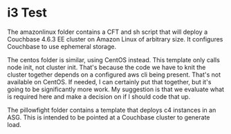 # i3 Test

The amazonlinux folder contains a CFT and sh script that will deploy a Couchbase 4.6.3 EE cluster on Amazon Linux of arbitrary size.  It configures Couchbase to use ephemeral storage.

The centos folder is similar, using CentOS instead.  This template only calls node init, not cluster init.  That's because the code we have to knit the cluster together depends on a configured aws cli being present.  That's not available on CentOS.  If needed, I can certainly put that together, but it's going to be significantly more work.  My suggestion is that we evaluate what is required here and make a decision on if I should code that up.

The pillowfight folder contains a template that deploys c4 instances in an ASG.  This is intended to be pointed at a Couchbase cluster to generate load.
